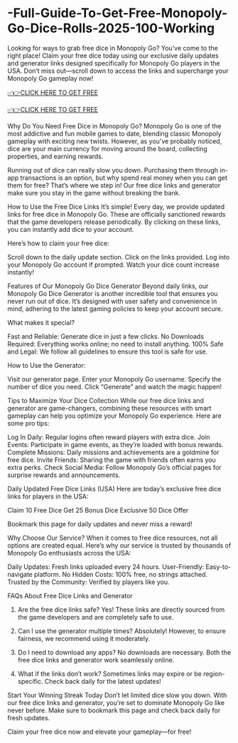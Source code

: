 # -Full-Guide-To-Get-Free-Monopoly-Go-Dice-Rolls-2025-100-Working

Looking for ways to grab free dice in Monopoly Go? You've come to the right place! Claim your free dice today using our exclusive daily updates and generator links designed specifically for Monopoly Go players in the USA. Don’t miss out—scroll down to access the links and supercharge your Monopoly Go gameplay now!


[✅👉CLICK HERE TO GET FREE](https://shorter.me/qcgI8)

[✅👉CLICK HERE TO GET FREE](https://shorter.me/qcgI8)

Why Do You Need Free Dice in Monopoly Go?
Monopoly Go is one of the most addictive and fun mobile games to date, blending classic Monopoly gameplay with exciting new twists. However, as you’ve probably noticed, dice are your main currency for moving around the board, collecting properties, and earning rewards.

Running out of dice can really slow you down. Purchasing them through in-app transactions is an option, but why spend real money when you can get them for free? That’s where we step in! Our free dice links and generator make sure you stay in the game without breaking the bank.

How to Use the Free Dice Links
It’s simple! Every day, we provide updated links for free dice in Monopoly Go. These are officially sanctioned rewards that the game developers release periodically. By clicking on these links, you can instantly add dice to your account.

Here’s how to claim your free dice:

Scroll down to the daily update section.
Click on the links provided.
Log into your Monopoly Go account if prompted.
Watch your dice count increase instantly!

Features of Our Monopoly Go Dice Generator
Beyond daily links, our Monopoly Go Dice Generator is another incredible tool that ensures you never run out of dice. It’s designed with user safety and convenience in mind, adhering to the latest gaming policies to keep your account secure.

What makes it special?

Fast and Reliable: Generate dice in just a few clicks.
No Downloads Required: Everything works online; no need to install anything.
100% Safe and Legal: We follow all guidelines to ensure this tool is safe for use.

How to Use the Generator:

Visit our generator page.
Enter your Monopoly Go username.
Specify the number of dice you need.
Click “Generate” and watch the magic happen!

Tips to Maximize Your Dice Collection
While our free dice links and generator are game-changers, combining these resources with smart gameplay can help you optimize your Monopoly Go experience. Here are some pro tips:

Log In Daily: Regular logins often reward players with extra dice.
Join Events: Participate in game events, as they’re loaded with bonus rewards.
Complete Missions: Daily missions and achievements are a goldmine for free dice.
Invite Friends: Sharing the game with friends often earns you extra perks.
Check Social Media: Follow Monopoly Go’s official pages for surprise rewards and announcements.

Daily Updated Free Dice Links (USA)
Here are today’s exclusive free dice links for players in the USA:

Claim 10 Free Dice
Get 25 Bonus Dice
Exclusive 50 Dice Offer

Bookmark this page for daily updates and never miss a reward!

Why Choose Our Service?
When it comes to free dice resources, not all options are created equal. Here’s why our service is trusted by thousands of Monopoly Go enthusiasts across the USA:

Daily Updates: Fresh links uploaded every 24 hours.
User-Friendly: Easy-to-navigate platform.
No Hidden Costs: 100% free, no strings attached.
Trusted by the Community: Verified by players like you.

FAQs About Free Dice Links and Generator
1. Are the free dice links safe?
Yes! These links are directly sourced from the game developers and are completely safe to use.

2. Can I use the generator multiple times?
Absolutely! However, to ensure fairness, we recommend using it moderately.

3. Do I need to download any apps?
No downloads are necessary. Both the free dice links and generator work seamlessly online.

4. What if the links don’t work?
Sometimes links may expire or be region-specific. Check back daily for the latest updates!

Start Your Winning Streak Today
Don’t let limited dice slow you down. With our free dice links and generator, you’re set to dominate Monopoly Go like never before. Make sure to bookmark this page and check back daily for fresh updates.

Claim your free dice now and elevate your gameplay—for free!

